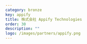 ```yaml
---
category: bronze
key: appify
title: 株式会社 Appify Technologies
order: 30
description: ""
logo: /images/partners/appify.png
---
```

